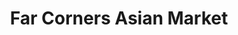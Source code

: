 ---
title: "Far Corners Asian Market"
url: /state-college/far-corners-asian-market/
shop: supermarket
---